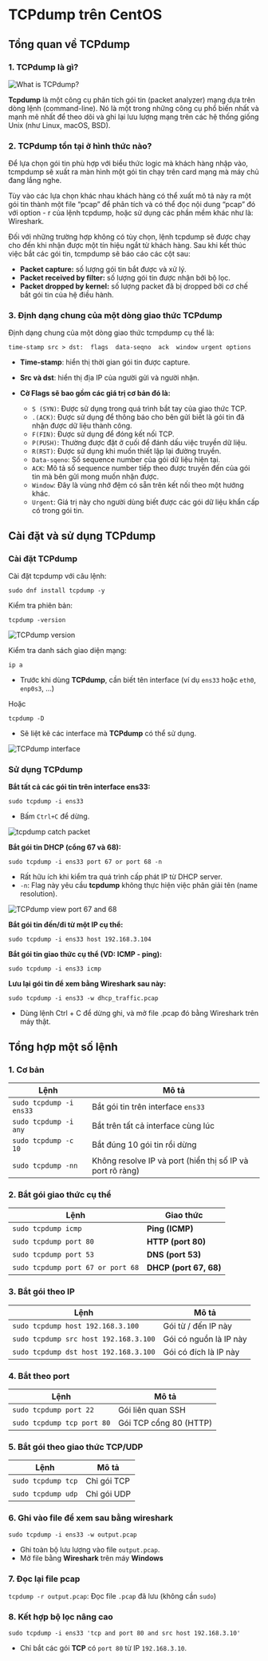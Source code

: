 # TCPdump trên CentOS

## Tổng quan về TCPdump

### 1. TCPdump là gì?

![What is TCPdump?](./images/what_is_tcpdump.png)

**Tcpdump** là một công cụ phân tích gói tin (packet analyzer) mạng dựa trên dòng lệnh (command-line). Nó là một trong những công cụ phổ biến nhất và mạnh mẽ nhất để theo dõi và ghi lại lưu lượng mạng trên các hệ thống giống Unix (như Linux, macOS, BSD).

### 2. TCPdump tồn tại ở hình thức nào?

Để lựa chọn gói tin phù hợp với biểu thức logic mà khách hàng nhập vào, tcmpdump sẽ xuất ra màn hình một gói tin chạy trên card mạng mà máy chủ đang lắng nghe.

Tùy vào các lựa chọn khác nhau khách hàng có thể xuất mô tả này ra một gói tin thành một file “pcap” để phân tích và có thể đọc nội dung “pcap” đó với option - r của lệnh tcpdump, hoặc sử dụng các phần mềm khác như là: Wireshark.

Đối với những trường hợp không có tùy chọn, lệnh tcpdump sẽ được chạy cho đến khi nhận được một tín hiệu ngắt từ khách hàng. Sau khi kết thúc việc bắt các gói tin, tcmpdump sẽ báo cáo các cột sau:

- **Packet capture:** số lượng gói tin bắt được và xử lý.
- **Packet received by filter:** số lượng gói tin được nhận bởi bộ lọc.
- **Packet dropped by kernel:** số lượng packet đã bị dropped bởi cơ chế bắt gói tin của hệ điều hành.

### 3. Định dạng chung của một dòng giao thức TCPdump

Định dạng chung của một dòng giao thức tcmpdump cụ thể là:

```plaintext
time-stamp src > dst:  flags  data-seqno  ack  window urgent options
```

- **Time-stamp**: hiển thị thời gian gói tin được capture.
- **Src và dst**: hiển thị địa IP của người gửi và người nhận.

- **Cờ Flags sẽ bao gồm các giá trị cơ bản đó là:**
  - `S (SYN)`: Được sử dụng trong quá trình bắt tay của giao thức TCP.
  - `.(ACK)`: Được sử dụng để thông báo cho bên gửi biết là gói tin đã nhận được dữ liệu thành công.
  - `F(FIN)`: Được sử dụng để đóng kết nối TCP.
  - `P(PUSH)`: Thường được đặt ở cuối để đánh dấu việc truyền dữ liệu.
  - `R(RST)`: Được sử dụng khi muốn thiết lập lại đường truyền.
  - `Data-sqeno`: Số sequence number của gói dữ liệu hiện tại.
  - `ACK`: Mô tả số sequence number tiếp theo được truyền đến của gói tin mà bên gửi mong muốn nhận được.
  - `Window`: Đây là vùng nhớ đệm có sẵn trên kết nối theo một hướng khác.
  - `Urgent`: Giá trị này cho người dùng biết được các gói dữ liệu khẩn cấp có trong gói tin.

## Cài đặt và sử dụng TCPdump

### Cài đặt TCPdump

Cài đặt tcpdump với câu lệnh:

```plaintext
sudo dnf install tcpdump -y
```

Kiểm tra phiên bản:

```plaintext
tcpdump -version
```

![TCPdump version](./images/tcpdump_version.png)

Kiểm tra danh sách giao diện mạng:

```plaintext
ip a
```

- Trước khi dùng **TCPdump**, cần biết tên interface (ví dụ `ens33` hoặc `eth0`, `enp0s3`, ...)

Hoặc

```plaintext
tcpdump -D
```

- Sẽ liệt kê các interface mà **TCPdump** có thể sử dụng.

![TCPdump interface](./images/tcpdump_interface.png)

### Sử dụng TCPdump

**Bắt tất cả các gói tin trên interface ens33:**

```plaintext
sudo tcpdump -i ens33
```

- Bấm `Ctrl+C` để dừng.

![tcpdump catch packet](./images/tcpdump_catch_packet.png)

**Bắt gói tin DHCP (cổng 67 và 68):**

```plaintext
sudo tcpdump -i ens33 port 67 or port 68 -n
```

- Rất hữu ích khi kiểm tra quá trình cấp phát IP từ DHCP server.
- `-n`: Flag này yêu cầu **tcpdump** không thực hiện việc phân giải tên (name resolution).

![TCPdump view port 67 and 68](./images/tcpdump_view_port.png)

**Bắt gói tin đến/đi từ một IP cụ thể:**

```plaintext
sudo tcpdump -i ens33 host 192.168.3.104
```

**Bắt gói tin giao thức cụ thể (VD: ICMP - ping):**

```plaintext
sudo tcpdump -i ens33 icmp
```

**Lưu lại gói tin để xem bằng Wireshark sau này:**

```plaintext
sudo tcpdump -i ens33 -w dhcp_traffic.pcap
```

- Dùng lệnh Ctrl + C để dừng ghi, và mở file .pcap đó bằng Wireshark trên máy thật.

## Tổng hợp một số lệnh

### 1. Cơ bản

| Lệnh | Mô tả |
|-----------|-------------|
| `sudo tcpdump -i ens33` | Bắt gói tin trên interface `ens33` |
| `sudo tcpdump -i any` | Bắt trên tất cả interface cùng lúc |
| `sudo tcpdump -c 10` | Bắt đúng 10 gói tin rồi dừng |
| `sudo tcpdump -nn` | Không resolve IP và port (hiển thị số IP và port rõ ràng) |

### 2. Bắt gói giao thức cụ thể

| Lệnh | Giao thức |
|-----------|-------------|
| `sudo tcpdump icmp` | **Ping (ICMP)** |
| `sudo tcpdump port 80` | **HTTP (port 80)** |
| `sudo tcpdump port 53` | **DNS (port 53)** |
| `sudo tcpdump port 67 or port 68` | **DHCP (port 67, 68)** |

### 3. Bắt gói theo IP

| Lệnh | Mô tả |
|-----------|-------------|
| `sudo tcpdump host 192.168.3.100` | Gói từ / đến IP này |
| `sudo tcpdump src host 192.168.3.100` | Gói có nguồn là IP này |
| `sudo tcpdump dst host 192.168.3.100` | Gói có đích là IP này |

### 4. Bắt theo port

| Lệnh | Mô tả |
|-----------|-------------|
| `sudo tcpdump port 22` | Gói liên quan SSH |
| `sudo tcpdump tcp port 80` | Gói TCP cổng 80 (HTTP) |

### 5. Bắt gói theo giao thức TCP/UDP

| Lệnh | Mô tả |
|-----------|-------------|
| `sudo tcpdump tcp` | Chỉ gói TCP |
| `sudo tcpdump udp` | Chỉ gói UDP |

### 6. Ghi vào file để xem sau bằng wireshark

`sudo tcpdump -i ens33 -w output.pcap`

- Ghi toàn bộ lưu lượng vào file `output.pcap`.
- Mở file bằng **Wireshark** trên máy **Windows**

### 7. Đọc lại file pcap

`tcpdump -r output.pcap`: Đọc file `.pcap` đã lưu (không cần `sudo`)

### 8. Kết hợp bộ lọc nâng cao

```plaintext
sudo tcpdump -i ens33 'tcp and port 80 and src host 192.168.3.10'
```

- Chỉ bắt các gói **TCP** có `port 80` từ IP `192.168.3.10`.
